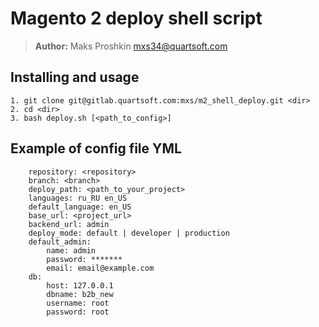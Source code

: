 # Magento 2 deploy shell script

>**Author:** Maks Proshkin mxs34@quartsoft.com

## Installing and usage  
    1. git clone git@gitlab.quartsoft.com:mxs/m2_shell_deploy.git <dir>
    2. cd <dir>
    3. bash deploy.sh [<path_to_config>]
## Example of config file YML

        repository: <repository>
        branch: <branch>
        deploy_path: <path_to_your_project>
        languages: ru_RU en_US
        default_language: en_US
        base_url: <project_url>
        backend_url: admin
        deploy_mode: default | developer | production
        default_admin: 
            name: admin
            password: *******
            email: email@example.com
        db:
            host: 127.0.0.1
            dbname: b2b_new
            username: root
            password: root


